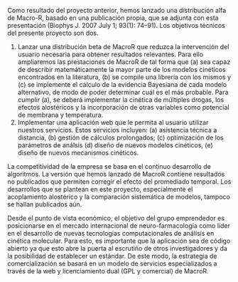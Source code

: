 Como resultado del proyecto anterior, hemos lanzado una distribución alfa de Macro-R, basado en una publicación propia, que se adjunta con esta presentación (Biophys J. 2007 July 1; 93(1): 74–91).
Los objetivos técnicos del presente proyecto son dos.
1) Lanzar una distribución beta de MacroR que reduzca la  intervención del usuario necesaria para obtener resultados relevantes. Para ello ampliaremos las prestaciones de MacroR de tal forma que (a) sea capaz de describir matemáticamente  la mayor parte de los modelos cinéticos encontrados en  la literatura, (b) se compile una librería con los mismos y (c) se implemente el cálculo de la evidencia Bayesiana de cada modelo alternativo, de modo de poder determinar cuál es el más probable. Para cumplir (a), se deberá implementar la cinética de múltiples drogas, los  efectos alostéricos y la incorporación de otras variables como  potencial de membrana y temperatura.
2) Implementar una aplicación web que le permita al usuario utilizar nuestros servicios. Estos servicios incluyen: (a) asistencia técnica a distancia, (b) gestión de cálculos prolongados; (c) optimización de los parámetros de análsis (d) diseño de nuevos modelos cinéticos, (e) diseño de nuevos mecanismos cinéticos.

La competitividad de la empresa se basa en el continuo desarrollo de algoritmos. La versión que hemos lanzado de MacroR contiene resultados no publicados que permiten corregir el efecto del promediado temporal. Los desarrollos que se plantean en este proyecto, especialmente el acoplamiento alostérico y la comparación sistemática de modelos, tampoco se hallan publicados aún.

Desde el punto de vista económico, el objetivo del grupo emprendedor es posicionarse en el mercado internacional de neuro-farmacología como líder en el desarrollo de nuevas tecnologías computacionales de análisis en cinética molecular. Para esto, es importante que la aplicación sea de código abierto ya que esto abre la puerta al escrutiño de otros investigadores y da la posibilidad de establecer un estándar. De este modo, la  estrategia de comercialización se basará en un modelo de servicios especializados a través de la web y licenciamiento dual (GPL y comercial) de MacroR.